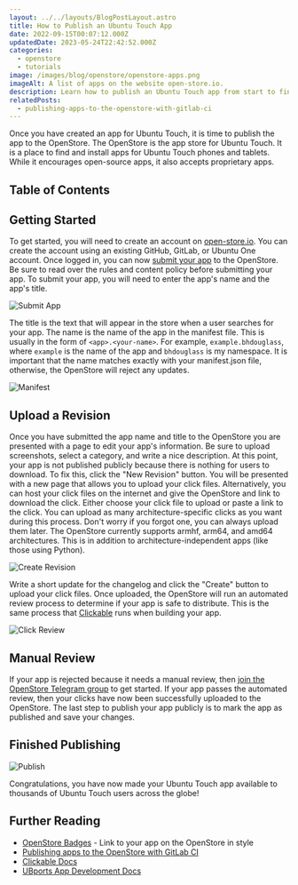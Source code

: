 ```yaml
---
layout: ../../layouts/BlogPostLayout.astro
title: How to Publish an Ubuntu Touch App
date: 2022-09-15T00:07:12.000Z
updatedDate: 2023-05-24T22:42:52.000Z
categories:
  - openstore
  - tutorials
image: /images/blog/openstore/openstore-apps.png
imageAlt: A list of apps on the website open-store.io.
description: Learn how to publish an Ubuntu Touch app from start to finish.
relatedPosts:
  - publishing-apps-to-the-openstore-with-gitlab-ci
---
```


Once you have created an app for Ubuntu Touch, it is time to publish the app to
the OpenStore. The OpenStore is the app store for Ubuntu Touch. It is a place
to find and install apps for Ubuntu Touch phones and tablets. While it encourages
open-source apps, it also accepts proprietary apps.

## Table of Contents

## Getting Started

To get started, you will need to create an account on [open-store.io](https://open-store.io/login).
You can create the account using an existing GitHub, GitLab, or Ubuntu One account.
Once logged in, you can now [submit your app](https://open-store.io/submit) to the OpenStore.
Be sure to read over the rules and content policy before submitting your app.
To submit your app, you will need to enter the app's name and the app's title.

![Submit App](/images/blog/openstore/submit-tutorial/submit.jpg)

The title is the text that will appear in the store when a user searches for your
app. The name is the name of the app in the manifest file. This is usually in the
form of `<app>.<your-name>`. For example, `example.bhdouglass`, where `example`
is the name of the app and `bhdouglass` is my namespace. It is important that
the name matches exactly with your manifest.json file, otherwise, the OpenStore will
reject any updates.

![Manifest](/images/blog/openstore/submit-tutorial/manifest.jpg)

## Upload a Revision

Once you have submitted the app name and title to the OpenStore you are presented
with a page to edit your app's information. Be sure to upload screenshots, select
a category, and write a nice description. At this point, your app is not published
publicly because there is nothing for users to download. To fix this, click
the "New Revision" button. You will be presented with a new page that allows you
to upload your click files. Alternatively, you can host your click files on the internet
and give the OpenStore and link to download the click. Either choose your click file
to upload or paste a link to the click. You can upload as many architecture-specific
clicks as you want during this process. Don't worry if you forgot one, you can always
upload them later. The OpenStore currently supports armhf, arm64, and amd64 architectures.
This is in addition to architecture-independent apps (like those using Python).

![Create Revision](/images/blog/openstore/submit-tutorial/create-revision.jpg)

Write a short update for the changelog and click the "Create" button to upload
your click files. Once uploaded, the OpenStore will run an automated review
process to determine if your app is safe to distribute. This is the same process
that [Clickable](https://clickable-ut.dev/) runs when building your app.

![Click Review](/images/blog/openstore/submit-tutorial/click-review.jpg)

## Manual Review

If your app is rejected because it needs a manual review, then
[join the OpenStore Telegram group](https://open-store.io/telegram) to get started.
If your app passes the automated review, then your clicks have now been successfully
uploaded to the OpenStore. The last step to publish your app publicly is to mark
the app as published and save your changes.

## Finished Publishing

![Publish](/images/blog/openstore/submit-tutorial/publish.jpg)

Congratulations, you have now made your Ubuntu Touch app available to thousands
of Ubuntu Touch users across the globe!

## Further Reading

- [OpenStore Badges](../openstore-badges/) - Link to your app on the OpenStore in style
- [Publishing apps to the OpenStore with GitLab CI](../publishing-apps-to-the-openstore-with-gitlab-ci/)
- [Clickable Docs](https://clickable-ut.dev/en/latest/)
- [UBports App Development Docs](https://docs.ubports.com/en/latest/appdev/index.html)
